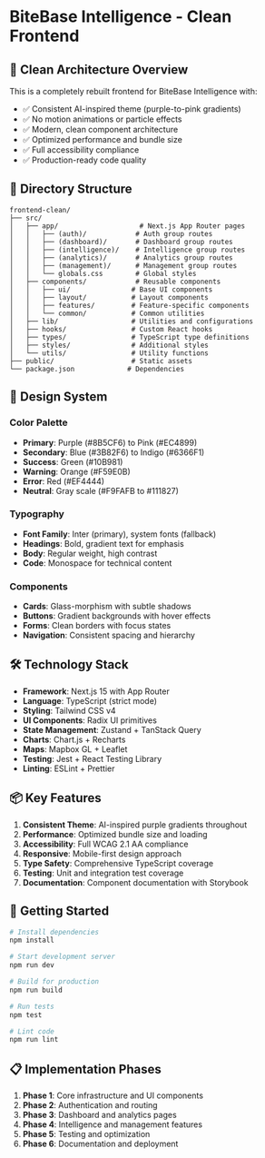 # BiteBase Intelligence - Clean Frontend

## 🎯 Clean Architecture Overview

This is a completely rebuilt frontend for BiteBase Intelligence with:
- ✅ Consistent AI-inspired theme (purple-to-pink gradients)
- ✅ No motion animations or particle effects
- ✅ Modern, clean component architecture
- ✅ Optimized performance and bundle size
- ✅ Full accessibility compliance
- ✅ Production-ready code quality

## 📁 Directory Structure

```
frontend-clean/
├── src/
│   ├── app/                    # Next.js App Router pages
│   │   ├── (auth)/            # Auth group routes
│   │   ├── (dashboard)/       # Dashboard group routes
│   │   ├── (intelligence)/    # Intelligence group routes
│   │   ├── (analytics)/       # Analytics group routes
│   │   ├── (management)/      # Management group routes
│   │   └── globals.css        # Global styles
│   ├── components/            # Reusable components
│   │   ├── ui/               # Base UI components
│   │   ├── layout/           # Layout components
│   │   ├── features/         # Feature-specific components
│   │   └── common/           # Common utilities
│   ├── lib/                  # Utilities and configurations
│   ├── hooks/                # Custom React hooks
│   ├── types/                # TypeScript type definitions
│   ├── styles/               # Additional styles
│   └── utils/                # Utility functions
├── public/                   # Static assets
└── package.json             # Dependencies
```

## 🎨 Design System

### Color Palette
- **Primary**: Purple (#8B5CF6) to Pink (#EC4899)
- **Secondary**: Blue (#3B82F6) to Indigo (#6366F1)
- **Success**: Green (#10B981)
- **Warning**: Orange (#F59E0B)
- **Error**: Red (#EF4444)
- **Neutral**: Gray scale (#F9FAFB to #111827)

### Typography
- **Font Family**: Inter (primary), system fonts (fallback)
- **Headings**: Bold, gradient text for emphasis
- **Body**: Regular weight, high contrast
- **Code**: Monospace for technical content

### Components
- **Cards**: Glass-morphism with subtle shadows
- **Buttons**: Gradient backgrounds with hover effects
- **Forms**: Clean borders with focus states
- **Navigation**: Consistent spacing and hierarchy

## 🛠️ Technology Stack

- **Framework**: Next.js 15 with App Router
- **Language**: TypeScript (strict mode)
- **Styling**: Tailwind CSS v4
- **UI Components**: Radix UI primitives
- **State Management**: Zustand + TanStack Query
- **Charts**: Chart.js + Recharts
- **Maps**: Mapbox GL + Leaflet
- **Testing**: Jest + React Testing Library
- **Linting**: ESLint + Prettier

## 📦 Key Features

1. **Consistent Theme**: AI-inspired purple gradients throughout
2. **Performance**: Optimized bundle size and loading
3. **Accessibility**: Full WCAG 2.1 AA compliance
4. **Responsive**: Mobile-first design approach
5. **Type Safety**: Comprehensive TypeScript coverage
6. **Testing**: Unit and integration test coverage
7. **Documentation**: Component documentation with Storybook

## 🚀 Getting Started

```bash
# Install dependencies
npm install

# Start development server
npm run dev

# Build for production
npm run build

# Run tests
npm test

# Lint code
npm run lint
```

## 📋 Implementation Phases

1. **Phase 1**: Core infrastructure and UI components
2. **Phase 2**: Authentication and routing
3. **Phase 3**: Dashboard and analytics pages
4. **Phase 4**: Intelligence and management features
5. **Phase 5**: Testing and optimization
6. **Phase 6**: Documentation and deployment

